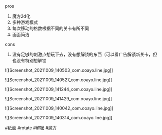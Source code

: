 pros
1. 魔方2d化
2. 多种游戏模式
3. 每次移动的格数根据不同的关卡有所不同
4. 画面简洁


cons
1. 没有足够的刺激点想玩下去，没有想解锁的东西（可以看广告解锁新关卡，但也没有特别想解锁



![[Screenshot_20211009_140503_com.ooayo.line.jpg]]

![[Screenshot_20211009_140527_com.ooayo.line.jpg]]

![[Screenshot_20211009_141244_com.ooayo.line.jpg]]

![[Screenshot_20211009_141429_com.ooayo.line.jpg]]

![[Screenshot_20211009_140042_com.ooayo.line.jpg]]

![[Screenshot_20211009_140314_com.ooayo.line.jpg]]

#纸面 #rotate #解密 #魔方